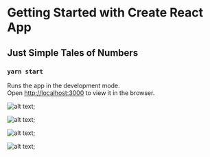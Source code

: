 # Getting Started with Create React App

## Just Simple Tales of Numbers

### `yarn start`

Runs the app in the development mode.\
Open [http://localhost:3000](http://localhost:3000) to view it in the browser.

![alt text](https://github.com/priyang12/Numbers-are-Fun/blob/master/src/assets/Home.png);

![alt text](https://github.com/priyang12/Numbers-are-Fun/blob/master/src/assets/Random.png);

![alt text](https://github.com/priyang12/Numbers-are-Fun/blob/master/src/assets/Mulitple.png);

![alt text](https://github.com/priyang12/Numbers-are-Fun/blob/master/src/assets/Mulitple-2.png);
